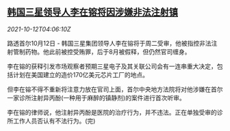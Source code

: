 <!--1634013062000-->
[韩国三星领导人李在镕将因涉嫌非法注射镇](https://cn.reuters.com/article/samsung-head-lee-1012-tues-idCNKBS2H2084)
------

<div><i>2021-10-12T04:06:10Z</i></div><p>路透首尔10月12日 - 韩国三星集团领导人李在镕将于周二受审，他被指控非法注射管制药物。他此前被控受贿罪，后于8月被假释，但仍然官司缠身。</p><p>李在镕的获释引发市场观察者预期三星电子及其关联公司会有一连串重大决定，包括计划在美国建立的造价170亿美元芯片工厂的地点。 </p><p>但李在镕不得不重新将注意力放在官司上面，首尔中央地方法院将对他涉嫌在首尔一家诊所注射异丙酚(一种用于麻醉的镇静剂)的案件进行首次听审。</p><p>李在镕的律师说，他注射异丙酚是医院的治疗行为，并不违法。正在单独受审的诊所工作人员否认有不法行为。(完)</p>
